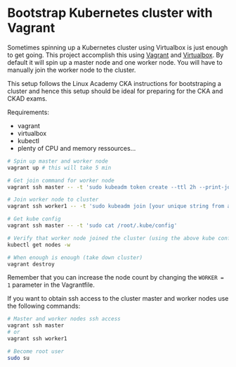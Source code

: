 # Bootstrap Kubernetes cluster with Vagrant
Sometimes spinning up a Kubernetes cluster using Virtualbox is just enough to get going. This project accomplish this using [Vagrant](https://www.vagrantup.com/) and [Virtualbox](https://www.virtualbox.org/). By default it will spin up a master node and one worker node. You will have to manually join the worker node to the cluster.

This setup follows the Linux Academy CKA instructions for bootstraping a cluster and hence this setup should be ideal for preparing for the CKA and CKAD exams.

Requirements:
* vagrant
* virtualbox
* kubectl
* plenty of CPU and memory ressources...

```bash
# Spin up master and worker node
vagrant up # this will take 5 min

# Get join command for worker node
vagrant ssh master -- -t 'sudo kubeadm token create --ttl 2h --print-join-command'

# Join worker node to cluster
vagrant ssh worker1 -- -t 'sudo kubeadm join [your unique string from above command]'

# Get kube config
vagrant ssh master -- -t 'sudo cat /root/.kube/config'

# Verify that worker node joined the cluster (using the above kube config from host machine)
kubectl get nodes -w

# When enough is enough (take down cluster)
vagrant destroy
```

Remember that you can increase the node count by changing the `WORKER = 1` parameter in the Vagrantfile.

If you want to obtain ssh access to the cluster master and worker nodes use the following commands:

```bash
# Master and worker nodes ssh access
vagrant ssh master
# or
vagrant ssh worker1

# Become root user
sudo su
```